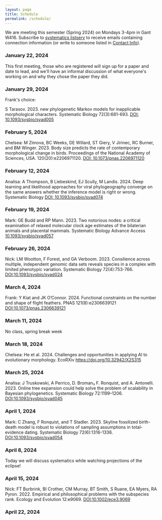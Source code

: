 ```yaml
---
layout: page
title: Schedule
permalink: /schedule/
---
```


We are meeting this semester (Spring 2024) on Mondays 3-4pm in Gant W416. Subscribe to [systematics listserv](/systseminar/listserv/) to receive emails containing connection information (or write to someone listed in [Contact Info](/systseminar/contact-info/)).

### January 22, 2024

This first meeting, those who are registered will sign up for a paper and date to lead, and we'll have an informal discussion of what everyone's working on and why they chose the paper they did.

### January 29, 2024

Frank's choice: 

S Tarasov. 2023. new phylogenetic Markov models for inapplicable morphological characters. Systematic Biology 72(3):681-693. [DOI: 10.1093/sysbio/syad005](https://doi.org/10.1093/sysbio/syad005)

### February 5, 2024

Chelsea: M Zimova, BC Weeks, DE Willard, ST Giery, V Jirinec, RC Burner, and BM Winger. 2023. Body size predicts the rate of contemporary morphological change in birds. Proceedings of the National Academy of Sciences, USA. 120(20):e2206971120. [DOI: 10.1073/pnas.2206971120](https://doi.org/10.1073/pnas.2206971120)

### February 12, 2024

Analisa: A Thompson, B Liebeskind, EJ Scully, M Landis. 2024. Deep learning and likelihood approaches for viral phylogeography converge on the same answers whether the inference model is right or wrong. Systematic Biology [DOI: 10.1093/sysbio/syad074](https://doi.org/10.1093/sysbio/syad074)

### February 19, 2024

Mark: GE Budd and RP Mann. 2023. Two notorious nodes: a critical examination of relaxed molecular clock age
estimates of the bilaterian animals and placental mammals. Systematic Biology Advance Access [10.1093/sysbio/syad057](https://doi.org/10.1093/sysbio/syad057)

### February 26, 2024

Nick: LM Wootton, F Forest, and GA Verboom. 2023. Consilience across multiple, independent genomic data sets reveals species in a complex with limited phenotypic variation. Systematic Biology 72(4):753-766. [DOI:10.1093/sysbio/syad024](https://doi.org/10.1093/sysbio/syad024)

### March 4, 2024

Frank: Y Kiat and JK O’Connor. 2024. Functional constraints on the number and shape of flight feathers. PNAS 121(8):e2306639121 [DOI:10.1073/pnas.2306639121](https://doi.org/10.1073/pnas.2306639121)

### March 11, 2024

No class, spring break week

### March 18, 2024

Chelsea: He et al. 2024. Challenges and opportunities in applying AI to evolutionary morphology. EcoRXiv https://doi.org/10.32942/X2S315

### March 25, 2024

Analisa: J Truskowski, A Perrico, D. Broman₃ F. Ronquist, and A. Antonelli. 2023. Online tree expansion could help solve the problem of scalability in Bayesian phylogenetics. Systematic Biology 72:1199–1206. [DOI:10.1093/sysbio/syad045](https://doi.org/10.1093/sysbio/syad045)

### April 1, 2024

Mark: C Zhang, F Ronquist, and T Stadler. 2023. Skyline fossilized birth-death model is robust to violations of sampling assumptions in total-evidence dating. Systematic Biology 72(6):1316-1336. [DOI:10.1093/sysbio/syad054](https://doi.org/10.1093/sysbio/syad054)

### April 8, 2024

Today we will discuss systematics while watching projections of the eclipse!
 
### April 15, 2024

 
Nick: FT Burbrink, BI Crother, CM Murray, BT Smith, S Ruane, EA Myers, RA Pyron. 2022. Empirical and philosophical problems with the subspecies rank. Ecology and Evolution 12:e9069. [DOI:10.1002/ece3.9069](https://doi.org/10.1002/ece3.9069)

### April 22, 2024


